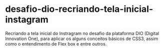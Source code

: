 # desafio-dio-recriando-tela-inicial-instagram
Recriando a tela inicial do Instragram no desafio da plataforma DIO (Digital Innovation One), para aplicar os alguns conceitos básicos de CSS3, assim como o entendimento de Flex box e entre outros.
